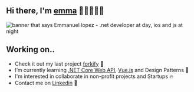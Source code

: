 ## Hi there, I'm [emma](https://manelpz.github.io) 👋🏻👨🏻‍💻
<img src="https://github.com/manelpz/manelpz/blob/master/Image/1.png" alt="banner that says Emmanuel lopez - .net developer at day, ios and js at night">

## Working on.. 

- Check it out my last project [forkify](https://github.com/manelpz/forkify) 🔨
- I’m currently learning [.NET Core Web API](https://github.com/manelpz/CinemaAPI), [Vue.js](https://github.com/manelpz/ninja-smoothies) and Design Patterns 📕 
- I'm interested in collaborate in non-profit projects and Startups 🔥 
- Contact me on [Linkedin](https://www.linkedin.com/in/manelpz/) 💬 







